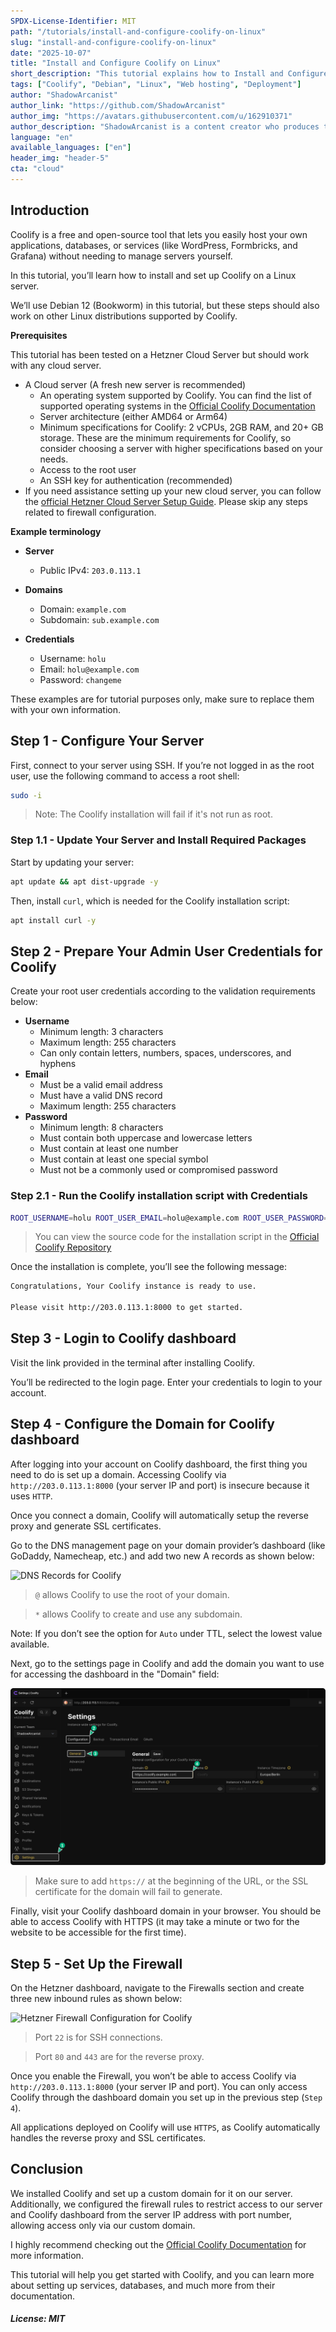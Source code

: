 ```yaml
---
SPDX-License-Identifier: MIT
path: "/tutorials/install-and-configure-coolify-on-linux"
slug: "install-and-configure-coolify-on-linux"
date: "2025-10-07"
title: "Install and Configure Coolify on Linux"
short_description: "This tutorial explains how to Install and Configure Coolify on Linux"
tags: ["Coolify", "Debian", "Linux", "Web hosting", "Deployment"]
author: "ShadowArcanist"
author_link: "https://github.com/ShadowArcanist"
author_img: "https://avatars.githubusercontent.com/u/162910371"
author_description: "ShadowArcanist is a content creator who produces tutorial videos on YouTube, writes guides, and contributes to open-source projects."
language: "en"
available_languages: ["en"]
header_img: "header-5"
cta: "cloud"
---
```


## Introduction

Coolify is a free and open-source tool that lets you easily host your own applications, databases, or services (like WordPress, Formbricks, and Grafana) without needing to manage servers yourself.

In this tutorial, you’ll learn how to install and set up Coolify on a Linux server.

We’ll use Debian 12 (Bookworm) in this tutorial, but these steps should also work on other Linux distributions supported by Coolify.

**Prerequisites**

This tutorial has been tested on a Hetzner Cloud Server but should work with any cloud server.

* A Cloud server (A fresh new server is recommended)
  * An operating system supported by Coolify. You can find the list of supported operating systems in the [Official Coolify Documentation](https://coolify.io/docs/installation#supported-operating-systems)
  * Server architecture (either AMD64 or Arm64)
  * Minimum specifications for Coolify: 2 vCPUs, 2GB RAM, and 20+ GB storage. These are the minimum requirements for Coolify, so consider choosing a server with higher specifications based on your needs.
  * Access to the root user
  * An SSH key for authentication (recommended)
* If you need assistance setting up your new cloud server, you can follow the [official Hetzner Cloud Server Setup Guide](https://docs.hetzner.com/cloud/servers/getting-started/creating-a-server). Please skip any steps related to firewall configuration.

**Example terminology**

* **Server**
  * Public IPv4: `203.0.113.1`
  
* **Domains**
  * Domain: `example.com` 
  * Subdomain: `sub.example.com`
  
* **Credentials**
  * Username: `holu` 
  * Email: `holu@example.com`
  * Password: `changeme`

These examples are for tutorial purposes only, make sure to replace them with your own information.

## Step 1 - Configure Your Server
  
First, connect to your server using SSH. If you’re not logged in as the root user, use the following command to access a root shell:
  
```bash
sudo -i
```

> Note: The Coolify installation will fail if it's not run as root.

### Step 1.1 - Update Your Server and Install Required Packages

Start by updating your server:

```bash
apt update && apt dist-upgrade -y
```

Then, install `curl`, which is needed for the Coolify installation script:

```bash
apt install curl -y
```
  
## Step 2 - Prepare Your Admin User Credentials for Coolify

Create your root user credentials according to the validation requirements below:

* **Username**
  * Minimum length: 3 characters
  * Maximum length: 255 characters
  * Can only contain letters, numbers, spaces, underscores, and hyphens
* **Email**
  * Must be a valid email address
  * Must have a valid DNS record
  * Maximum length: 255 characters
* **Password**
  * Minimum length: 8 characters
  * Must contain both uppercase and lowercase letters
  * Must contain at least one number
  * Must contain at least one special symbol
  * Must not be a commonly used or compromised password

### Step 2.1 - Run the Coolify installation script with Credentials

```bash
ROOT_USERNAME=holu ROOT_USER_EMAIL=holu@example.com ROOT_USER_PASSWORD=changeme bash -c 'curl -fsSL https://cdn.coollabs.io/coolify/install.sh | bash'
```

> You can view the source code for the installation script in the [Official Coolify Repository](https://github.com/coollabsio/coolify/blob/v4.x/scripts/install.sh)

Once the installation is complete, you’ll see the following message:

```bash
Congratulations, Your Coolify instance is ready to use.

Please visit http://203.0.113.1:8000 to get started.
```

## Step 3 - Login to Coolify dashboard

Visit the link provided in the terminal after installing Coolify.

You’ll be redirected to the login page. Enter your credentials to login to your account.

## Step 4 - Configure the Domain for Coolify dashboard

After logging into your account on Coolify dashboard, the first thing you need to do is set up a domain. Accessing Coolify via `http://203.0.113.1:8000` (your server IP and port) is insecure because it uses `HTTP`.

Once you connect a domain, Coolify will automatically setup the reverse proxy and generate SSL certificates.

Go to the DNS management page on your domain provider’s dashboard (like GoDaddy, Namecheap, etc.) and add two new A records as shown below:

![DNS Records for Coolify](images/dns-records-for-coolify.png)

> `@` allows Coolify to use the root of your domain.

> `*` allows Coolify to create and use any subdomain.

Note: If you don’t see the option for `Auto` under TTL, select the lowest value available.

Next, go to the settings page in Coolify and add the domain you want to use for accessing the dashboard in the "Domain" field:

![Coolify dashboard Domain](images/coolify-dashboard-domain-setup.png)

> Make sure to add `https://` at the beginning of the URL, or the SSL certificate for the domain will fail to generate.

Finally, visit your Coolify dashboard domain in your browser. You should be able to access Coolify with HTTPS (it may take a minute or two for the website to be accessible for the first time).

## Step 5 - Set Up the Firewall

On the Hetzner dashboard, navigate to the Firewalls section and create three new inbound rules as shown below:

![Hetzner Firewall Configuration for Coolify](images/hetzner-firewall-configuration-for-coolify.png)

> Port `22` is for SSH connections.

> Port `80` and `443` are for the reverse proxy.

Once you enable the Firewall, you won’t be able to access Coolify via `http://203.0.113.1:8000` (your server IP and port). You can only access Coolify through the dashboard domain you set up in the previous step (`Step 4`). 

All applications deployed on Coolify will use `HTTPS`, as Coolify automatically handles the reverse proxy and SSL certificates.

## Conclusion

We installed Coolify and set up a custom domain for it on our server. Additionally, we configured the firewall rules to restrict access to our server and Coolify dashboard from the server IP address with port number, allowing access only via our custom domain.

I highly recommend checking out the [Official Coolify Documentation](https://coolify.io/docs/) for more information.

This tutorial will help you get started with Coolify, and you can learn more about setting up services, databases, and much more from their documentation.

##### License: MIT

<!--
Contributor's Certificate of Origin
By making a contribution to this project, I certify that:
(a) The contribution was created in whole or in part by me and I have
    the right to submit it under the license indicated in the file; or
(b) The contribution is based upon previous work that, to the best of my
    knowledge, is covered under an appropriate license and I have the
    right under that license to submit that work with modifications,
    whether created in whole or in part by me, under the same license
    (unless I am permitted to submit under a different license), as
    indicated in the file; or
(c) The contribution was provided directly to me by some other person
    who certified (a), (b) or (c) and I have not modified it.
(d) I understand and agree that this project and the contribution are
    public and that a record of the contribution (including all personal
    information I submit with it, including my sign-off) is maintained
    indefinitely and may be redistributed consistent with this project
    or the license(s) involved.
Signed-off-by: ShadowArcanist contact@shadowarcanist.com
-->
